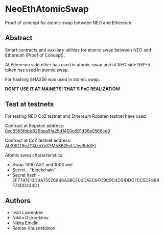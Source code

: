 # NeoEthAtomicSwap
Proof of concept for atomic swap between NEO and Ethereum

## Abstract
Smart contracts and auxiliary utilities for atomic swap between NEO and Ethereum (Proof of Concept).

At Ethereum side ether has used in atomic swap and at NEO side NEP-5 token has used in atomic swap.

For hashing SHA256 was used in atomic swap.

**DON'T USE IT AT MAINETS! THAT'S PoC REALIZATION!**

## Test at testnets
For testing NEO CoZ testnet and Ethereum Ropsten testnet have used.

Contract at Ropsten address: [0xc6565fbbb826bea5fa25d1400c691d36e0566ce9](https://ropsten.etherscan.io/address/0xc6565fbbb826bea5fa25d1400c691d36e0566ce9)

Contract at CoZ testnet address: [Ab38GT9eZGQzV7vX3M53B2FeLUhs9b5XFt](https://coz.neoscan-testnet.io/address/AaEwVEreHF6abZ3PuuovJqafSMFwcMpy6j)

Atomic swap characteristics:
* Swap 1000 AST and 1000 wei
* Secret - "blockchain"
* Secret hash - EF7797E13D3A75526946A3BCF00DAEC9FC9C9C4D51DDC7CC5DF888F74DD434D1

## Authors
* Ivan Lavrentiev
* Nikita Ostroukhov
* Nikita Emelin
* Roman Khusnetdinov
